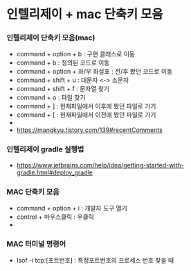 # 인텔리제이 + mac 단축키 모음

### 인텔리제이 단축키 모음(mac)
  - command + option + b : 구현 클래스로 이동
  - command + b : 정의된 코드로 이동
  - command + option + 좌/우 화살표 : 전/후 봤던 코드로 이동
  - command + shift + u : 대문자 <-> 소문자
  - command + shift + f : 문자열 찾기 
  - command + o : 파일 찾기
  - command + ] : 현재파일에서 이후에 봤던 파일로 가기
  - command + [ : 현재파일에서 이전에 봤던 파일로 가기
  - 
  - https://mangkyu.tistory.com/139#recentComments


### 인텔리제이 gradle 실행법
  - https://www.jetbrains.com/help/idea/getting-started-with-gradle.html#deploy_gradle


### MAC 단축키 모음
  - command + option + i : 개발자 도구 열기
  - control + 마우스클릭 : 우클릭
  - 


### MAC 터미널 명령어
- lsof -i tcp:[포트번호] : 특정포트번호의 프로세스 번호 찾을 때
